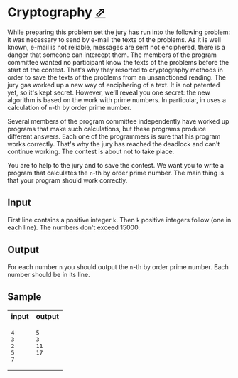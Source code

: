 # Cryptography [⬀](https://acm.timus.ru/problem.aspx?space=1&num=1086)


While preparing this problem set the jury has run into the following problem: it was necessary to send by e-mail the texts of the problems. As it is well known, e-mail is not reliable, messages are sent not enciphered, there is a danger that someone can intercept them. The members of the program committee wanted no participant know the texts of the problems before the start of the contest. That's why they resorted to cryptography methods in order to save the texts of the problems from an unsanctioned reading. The jury gas worked up a new way of enciphering of a text. It is not patented yet, so it's kept secret. However, we'll reveal you one secret: the new algorithm is based on the work with prime numbers. In particular, in uses a calculation of `n`-th by order prime number.

Several members of the program committee independently have worked up programs that make such calculations, but these programs produce different answers. Each one of the programmers is sure that his program works correctly. That's why the jury has reached the deadlock and can't continue working. The contest is about not to take place.

You are to help to the jury and to save the contest. We want you to write a program that calculates the `n`-th by order prime number. The main thing is that your program should work correctly.

## Input

First line contains a positive integer `k`. Then `k` positive integers follow (one in each line). The numbers don't exceed 15000.

## Output

For each number `n` you should output the `n`-th by order prime number. Each number should be in its line.

## Sample

<table>
<tr>
<th>input</th>
<th>output</th>
</tr>
<tr>
<td style="vertical-align: top">
<pre>
4
3
2
5
7
</pre>
</td>
<td style="vertical-align: top">
<pre>
5
3
11
17
</pre>
</td>
</tr>
</table>
